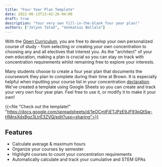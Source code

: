 ```yaml
---
title: "Four Year Plan Template"
date: 2022-06-13T13:42:26-04:00
draft: true
description: "Your very own fill-in-the-blank four year plan!"
authors: ["Jelynn Tatad", "Venkatsai Bellala"]
---
```


With the [Open Curriculum](https://www.brown.edu/academics/undergraduate/open-curriculum), you are free to develop your own personalized course of study - from selecting or creating your own concentration to choosing any and all electives that interest you. As the "architect" of your own education, making a plan is crucial so you can stay on track with concentration requirements whilst remaining free to explore your interests.

Many students choose to create a four year plan that documents the coursework they plan to complete during their time at Brown. It is especially helpful when inputting your course list in your concentration [declaration](/advising/declaring). We've created a template using Google Sheets so you can create and track your very own four year plan. Feel free to use it, or modify it to make it your own!

{{<file "Check out the template!" "https://docs.google.com/spreadsheets/d/1eOCmlFiETJPzE9JF93pQtSw-HMnsXdxBgz3LtrE3ZVQ/edit?usp=sharing">}}

## Features
- Calculate average & maximum hours
- Organize your courses by semester
- Highlight courses to count your concentration requirements
- Automatically calculate and track your cumulative and STEM GPAs